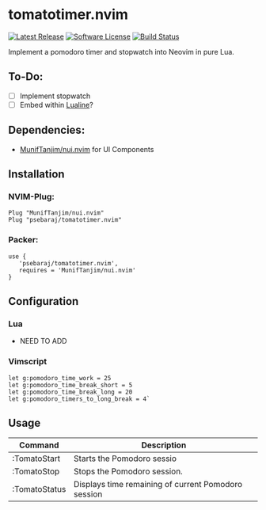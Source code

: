 # tomatotimer.nvim
[![Latest Release](https://img.shields.io/github/release/psebaraj/tomatotimer.nvim.svg?style=for-the-badge)](https://github.com/psebaraj/tomatotimer.nvim/releases)
[![Software License](https://img.shields.io/badge/license-MIT-brightgreen.svg?style=for-the-badge)](/LICENSE)
[![Build Status](https://img.shields.io/github/workflow/status/psebaraj/tomatotimer.nvim/CI?style=for-the-badge)](https://github.com/PSebaRaj/tomatotimer.nvim/actions/workflows/CI.yml)

Implement a pomodoro timer and stopwatch into Neovim in pure Lua.


## To-Do:
- [ ] Implement stopwatch
- [ ] Embed within [Lualine](https://github.com/vim-airline/vim-airline)?

## Dependencies:
- [MunifTanjim/nui.nvim](https://github.com/MunifTanjim/nui.nvim) for UI Components

## Installation

### NVIM-Plug:
```
Plug "MunifTanjim/nui.nvim"
Plug "psebaraj/tomatotimer.nvim"
```

### Packer:
```
use {
   'psebaraj/tomatotimer.nvim',
   requires = 'MunifTanjim/nui.nvim'
}
```

## Configuration

### Lua
- NEED TO ADD

### Vimscript
```
let g:pomodoro_time_work = 25
let g:pomodoro_time_break_short = 5
let g:pomodoro_time_break_long = 20
let g:pomodoro_timers_to_long_break = 4`
```
## Usage
| Command		| Description                                           |
|---------------|-------------------------------------------------------|
| :TomatoStart  | Starts the Pomodoro sessio                            |
| :TomatoStop   | Stops the Pomodoro session.                           |
| :TomatoStatus | Displays time remaining of current Pomodoro session   |
